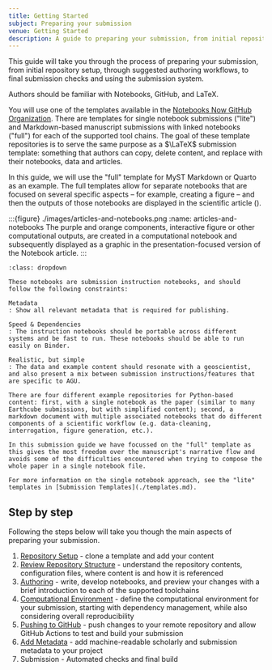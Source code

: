 ```yaml
---
title: Getting Started
subject: Preparing your submission
venue: Getting Started
description: A guide to preparing your submission, from initial repository setup, and suggested authoring workflows as well as final submission checks and using the submission system.
---
```


This guide will take you through the process of preparing your submission, from initial repository setup, through suggested authoring workflows, to final submission checks and using the submission system.

Authors should be familiar with Notebooks, GitHub, and LaTeX.

You will use one of the templates available in the [Notebooks Now GitHub Organization](https://github.com/notebooks-now). There are templates for single notebook submissions ("lite") and Markdown-based manuscript submissions with linked notebooks ("full") for each of the supported tool chains. The goal of these template repositories is to serve the same purpose as a $\LaTeX$ submission template: something that authors can copy, delete content, and replace with their notebooks, data and articles.

In this guide, we will use the "full" template for MyST Markdown or Quarto as an example. The full templates allow for separate notebooks that are focused on several specific aspects – for example, creating a figure – and then the outputs of those notebooks are displayed in the scientific article ([](#articles-and-notebooks)).

:::{figure} ./images/articles-and-notebooks.png
:name: articles-and-notebooks
The purple and orange components, interactive figure or other computational outputs, are created in a computational notebook and subsequently displayed as a graphic in the presentation-focused version of the Notebook article.
:::

```{tip} Template Design
:class: dropdown

These notebooks are submission instruction notebooks, and should follow the following constraints:

Metadata
: Show all relevant metadata that is required for publishing.

Speed & Dependencies
: The instruction notebooks should be portable across different systems and be fast to run. These notebooks should be able to run easily on Binder.

Realistic, but simple
: The data and example content should resonate with a geoscientist, and also present a mix between submission instructions/features that are specific to AGU.

There are four different example repositories for Python-based content: first, with a single notebook as the paper (similar to many Earthcube submissions, but with simplified content); second, a markdown document with multiple associated notebooks that do different components of a scientific workflow (e.g. data-cleaning, interrogation, figure generation, etc.).

In this submission guide we have focussed on the "full" template as this gives the most freedom over the manuscript's narrative flow and avoids some of the difficulties encountered when trying to compose the whole paper in a single notebook file.

For more information on the single notebook approach, see the "lite" templates in [Submission Templates](./templates.md).
```

## Step by step

Following the steps below will take you though the main aspects of preparing your submission.

1. [Repository Setup](setup) - clone a template and add your content
1. [Review Repository Structure](structure) - understand the repository contents, configuration files, where content is and how it is referenced
1. [Authoring](authoring) - write, develop notebooks, and preview your changes with a brief introduction to each of the supported toolchains
1. [Computational Environment](environment) - define the computational environment for your submission, starting with dependency management, while also considering overall reproducibility
1. [Pushing to GitHub](pdf-preview) - push changes to your remote repository and allow GitHub Actions to test and build your submission
1. [Add Metadata](metadata) - add machine-readable scholarly and submission metadata to your project
1. Submission - Automated checks and final build

